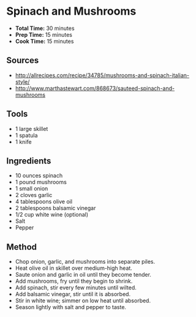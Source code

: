 # Spinach and Mushrooms

- **Total Time:** 30 minutes
- **Prep Time:** 15 minutes
- **Cook Time:** 15 minutes

## Sources

- http://allrecipes.com/recipe/34785/mushrooms-and-spinach-italian-style/
- http://www.marthastewart.com/868673/sauteed-spinach-and-mushrooms

## Tools

- 1 large skillet
- 1 spatula
- 1 knife

## Ingredients

- 10 ounces spinach
- 1 pound mushrooms
- 1 small onion
- 2 cloves garlic
- 4 tablespoons olive oil
- 2 tablespoons balsamic vinegar
- 1/2 cup white wine (optional)
- Salt
- Pepper

## Method

- Chop onion, garlic, and mushrooms into separate piles.
- Heat olive oil in skillet over medium-high heat.
- Saute onion and garlic in oil until they become tender.
- Add mushrooms, fry until they begin to shrink.
- Add spinach, stir every few minutes until wilted.
- Add balsamic vinegar, stir until it is absorbed.
- Stir in white wine; simmer on low heat until absorbed.
- Season lightly with salt and pepper to taste.
